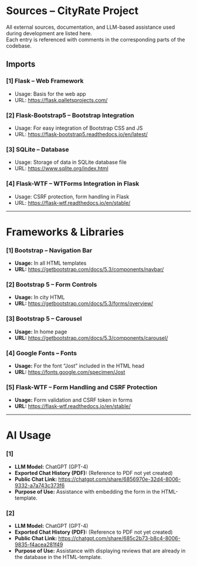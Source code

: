 
# Sources – CityRate Project

All external sources, documentation, and LLM-based assistance used during development are listed here.  
Each entry is referenced with comments in the corresponding parts of the codebase.

## Imports  
### [1] Flask – Web Framework  
- Usage: Basis for the web app  
- URL: https://flask.palletsprojects.com/

### [2] Flask-Bootstrap5 – Bootstrap Integration  
- Usage: For easy integration of Bootstrap CSS and JS  
- URL: https://flask-bootstrap5.readthedocs.io/en/latest/

### [3] SQLite – Database  
- Usage: Storage of data in SQLite database file  
- URL: https://www.sqlite.org/index.html

### [4] Flask-WTF – WTForms Integration in Flask  
- Usage: CSRF protection, form handling in Flask  
- URL: https://flask-wtf.readthedocs.io/en/stable/

---

# Frameworks & Libraries  
### [1] Bootstrap – Navigation Bar  
- **Usage:** In all HTML templates  
- **URL:** https://getbootstrap.com/docs/5.3/components/navbar/

### [2] Bootstrap 5 – Form Controls  
- **Usage:** In city HTML  
- **URL:** https://getbootstrap.com/docs/5.3/forms/overview/

### [3] Bootstrap 5 – Carousel  
- **Usage:** In home page  
- **URL:** https://getbootstrap.com/docs/5.3/components/carousel/

### [4] Google Fonts – Fonts  
- **Usage:** For the font “Jost” included in the HTML head  
- **URL:** https://fonts.google.com/specimen/Jost

### [5] Flask-WTF – Form Handling and CSRF Protection  
- **Usage:** Form validation and CSRF token in forms  
- **URL:** https://flask-wtf.readthedocs.io/en/stable/

---

# AI Usage

### [1]  
- **LLM Model:** ChatGPT (GPT-4)  
- **Exported Chat History (PDF):** (Reference to PDF not yet created)  
- **Public Chat Link:** https://chatgpt.com/share/6856970e-32d4-8006-9332-a7a743c373f6  
- **Purpose of Use:** Assistance with embedding the form in the HTML-template.

### [2]  
- **LLM Model:** ChatGPT (GPT-4)  
- **Exported Chat History (PDF):** (Reference to PDF not yet created)  
- **Public Chat Link:** https://chatgpt.com/share/685c2b73-b8c4-8006-9835-f4acea281f49
- **Purpose of Use:** Assistance with displaying reviews that are already in the database in the HTML-template.

